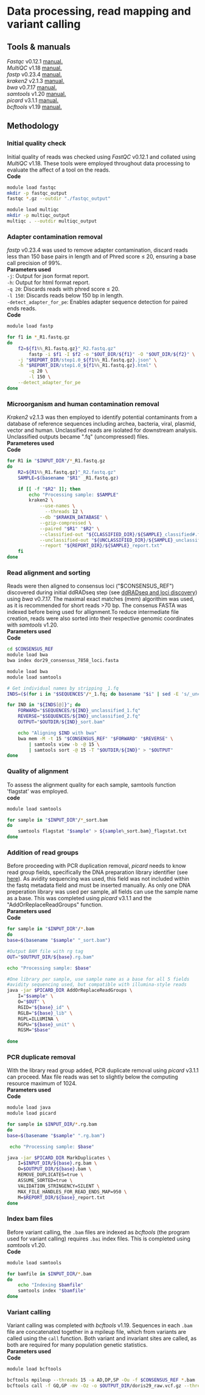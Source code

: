 # Data processing, read mapping and variant calling  

## Tools & manuals  
*Fastqc* v0.12.1 [manual.](https://www.bioinformatics.babraham.ac.uk/projects/fastqc/Help/)  
*MultiQC* v1.18 [manual.](https://github.com/MultiQC/MultiQC)  
*fastp* v0.23.4 [manual.](https://github.com/OpenGene/fastp)  
*kraken2* v2.1.3 [manual.](https://github.com/DerrickWood/kraken2/blob/master/docs/MANUAL.markdown)  
*bwa* v0.7.17 [manual.](https://bio-bwa.sourceforge.net/bwa.shtml)  
*samtools* v1.20 [manual.](https://www.htslib.org/doc/samtools.html)  
*picard* v3.1.1 [manual.](https://broadinstitute.github.io/picard/command-line-overview.html#Overview)  
*bcftools* v1.19 [manual.](https://samtools.github.io/bcftools/bcftools.html) 

## Methodology  

### Initial quality check  

Initial quality of reads was checked using *FastQC* v0.12.1 and collated using 
*MultiQC* v1.18. These tools were employed throughout data processing to evaluate the affect of a tool on the reads.  
**Code**  
``` bash
module load fastqc
mkdir -p fastqc_output
fastqc *.gz --outdir "./fastqc_output"

module load multiqc
mkdir -p multiqc_output
multiqc . --outdir multiqc_output
```  
### Adapter contamination removal  
*fastp* v0.23.4 was used to remove adapter contamination, discard reads less than 150 base pairs in length and of Phred score ≤ 20, ensuring a base call precision of 99%.  
**Parameters used**  
```-j```: Output for json format report.  
```-h```: Output for html format report.  
```-q 20```: Discards reads with phred score ≤ 20.  
```-l 150```: Discards reads below 150 bp in length.   
```-detect_adapter_for_pe```: Enables adapter sequence detection for paired ends reads.  
**Code**  
``` bash
module load fastp

for f1 in *_R1.fastq.gz
do
    f2=${f1%%_R1.fastq.gz}"_R2.fastq.gz"
		fastp -i $f1 -I $f2 -o "$OUT_DIR/${f1}" -O "$OUT_DIR/${f2}" \
    -j "$REPORT_DIR/step1.0_${f1%%_R1.fastq.gz}.json" \
    -h "$REPORT_DIR/step1.0_${f1%%_R1.fastq.gz}.html" \
		-q 20 \
		-l 150 \
    --detect_adapter_for_pe
done
```
### Microorganism and human contamination removal  
*Kraken2* v2.1.3 was then employed to identify potential contaminants from a database of reference sequences including archea, bacteria, viral, plasmid, vector and human. Unclassified reads are isolated for downstream analysis.
Unclassified outputs became ".fq" (uncompressed) files.  
**Parameteres used**  
**Code**  
``` bash
for R1 in "$INPUT_DIR"/*_R1.fastq.gz
do
    R2=${R1%%_R1.fastq.gz}"_R2.fastq.gz"
    SAMPLE=$(basename "$R1" _R1.fastq.gz)

    if [[ -f "$R2" ]]; then
        echo "Processing sample: $SAMPLE"
   		kraken2 \
  			--use-names \
			  --threads 12 \
  			--db "$KRAKEN_DATABASE" \
  			--gzip-compressed \
  			--paired "$R1" "$R2" \
  			--classified-out "${CLASSIFIED_DIR}/${SAMPLE}_classified#.fq" \
  			--unclassified-out "${UNCLASSIFIED_DIR}/${SAMPLE}_unclassified#.fq" \
  			--report "${REPORT_DIR}/${SAMPLE}_report.txt"
    fi
done

```  
### Read alignment and sorting  
Reads were then aligned to consensus loci ("$CONSENSUS_REF") discovered during initial ddRADseq step (see [ddRADseq and loci discovery](1_ddRADseq_and_loci_discovery.md))
using *bwa* v0.7.17. The maximal exact matches (mem) algorithim was used, as it is recommended for short reads >70 bp. The consenus FASTA was indexed before being used for allignment.To reduce intermediate file creation, reads were also sorted into their
respective genomic coordinates with *samtools* v1.20.  
**Parameters used**  
**Code**  
```bash
cd $CONSENSUS_REF
module load bwa
bwa index dor29_consensus_7858_loci.fasta
``` 
``` bash
module load bwa
module load samtools

# Get individual names by stripping _1.fq
INDS=($(for i in "$SEQUENCES"/*_1.fq; do basename "$i" | sed -E 's/_unclassified.*//'; done))

for IND in "${INDS[@]}"; do
    FORWARD="$SEQUENCES/${IND}_unclassified_1.fq"
    REVERSE="$SEQUENCES/${IND}_unclassified_2.fq"
    OUTPUT="$OUTDIR/${IND}_sort.bam"

    echo "Aligning $IND with bwa"
    bwa mem -M -t 15 "$CONSENSUS_REF" "$FORWARD" "$REVERSE" \
        | samtools view -b -@ 15 \
        | samtools sort -@ 15 -T "$OUTDIR/${IND}" > "$OUTPUT"
done
```  
### Quality of alignment  
To assess the alignment quality for each sample, samtools function 'flagstat' was employed.  
**code**  
``` bash
module load samtools

for sample in "$INPUT_DIR"/*_sort.bam
do
	samtools flagstat "$sample" > ${sample%_sort.bam}_flagstat.txt
done
```  
### Addition of read groups
Before proceeding with PCR duplication removal, *picard* needs to know read group fields, 
specifically the DNA preparation library identifier (see [here](https://gatk.broadinstitute.org/hc/en-us/articles/360035890671-Read-groups)).
As avidity sequencing was used, this field was not included within the fastq metadata field
and must be inserted manually. As only one DNA preperation library was used per sample, 
all fields can use the sample name as a base. This was completed using *picard* v3.1.1 and the 
"AddOrReplaceReadGroups" function.  
**Parameters used**  
**Code**  
```bash
for sample in "$INPUT_DIR"/*.bam
do
base=$(basename "$sample" "_sort.bam")

#Output BAM file with rg tag
OUT="$OUTPUT_DIR/${base}.rg.bam"

echo "Processing sample: $base"

#One library per sample, use sample name as a base for all 5 fields
#avidity sequencing used, but compatible with illumina-style reads
java -jar $PICARD_DIR AddOrReplaceReadGroups \
	I="$sample" \
	O="$OUT" \
	RGID="${base}_id" \
	RGLB="${base}_lib" \
	RGPL=ILLUMINA \
	RGPU="${base}_unit" \
	RGSM="$base"
	
done
```  
### PCR duplicate removal
With the library read group added, PCR duplicate removal using *picard* v3.1.1 can 
proceed. Max file reads was set to slightly below the computing resource maximum of 1024.  
**Parameters used**  
**Code**  
```bash
module load java
module load picard

for sample in $INPUT_DIR/*.rg.bam
do
base=$(basename "$sample" ".rg.bam")

 echo "Processing sample: $base"

java -jar $PICARD_DIR MarkDuplicates \
	I=$INPUT_DIR/${base}.rg.bam \
	O=$OUTPUT_DIR/${base}.bam \
	REMOVE_DUPLICATES=true \
	ASSUME_SORTED=true \
	VALIDATION_STRINGENCY=SILENT \
	MAX_FILE_HANDLES_FOR_READ_ENDS_MAP=950 \
	M=$REPORT_DIR/${base}_report.txt
done
```  
### Index bam files
Before variant calling, the ```.bam``` files are indexed as *bcftools* (the program used for variant calling) 
requires ```.bai``` index files. This is completed using *samtools* v1.20.  
**Code**  
```bash
module load samtools

for bamfile in $INPUT_DIR/*.bam
do
	echo "Indexing $bamfile"
	samtools index "$bamfile"
done

```  
### Variant calling  
Variant calling was completed with *bcftools* v1.19. Sequences in each ```.bam``` file are 
concatenated together in a mpileup file, which from variants are called using the ```call``` function. 
Both variant and invariant sites are called, as both are required for many population genetic statistics.  
**Parameters used**  
**Code**  
```bash
module load bcftools

bcftools mpileup --threads 15 -a AD,DP,SP -Ou -f $CONSENSUS_REF *.bam | \
bcftools call -f GQ,GP -mv -Oz -o $OUTPUT_DIR/doris29_raw.vcf.gz --threads 15
```

